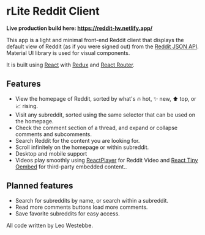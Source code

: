 # rLite Reddit Client

**Live production build here: https://reddit-lw.netlify.app/**

This app is a light and minimal front-end Reddit client that displays the default view of Reddit (as if you were signed out) from the [Reddit JSON API](https://github.com/reddit-archive/reddit/wiki/JSON). Material UI library is used for visual components.

It is built using [React](https://reactjs.org/) with [Redux](https://redux.js.org/) and [React Router](https://reactrouter.com/en/main).

## Features

- View the homepage of Reddit, sorted by what's 🔥 hot, ✨ new, ⬆️ top, or 📈 rising.
- Visit any subreddit, sorted using the same selector that can be used on the homepage.
- Check the comment section of a thread, and expand or collapse comments and subcomments.
- Search Reddit for the content you are looking for.
- Scroll infinitely on the homepage or within subreddit.
- Desktop and mobile support
- Videos play smoothly using [ReactPlayer](https://github.com/cookpete/react-player) for Reddit Video and [React Tiny Oembed](https://github.com/muzam1l/react-tiny-oembed) for third-party embedded content..

## Planned features

- Search for subreddits by name, or search within a subreddit.
- Read more comments buttons load more comments.
- Save favorite subreddits for easy access.

All code written by Leo Westebbe.
